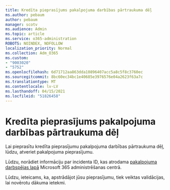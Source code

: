 ```yaml
---
title: Kredīta pieprasījums pakalpojuma darbības pārtraukuma dēļ
ms.author: pebaum
author: pebaum
manager: scotv
ms.audience: Admin
ms.topic: article
ms.service: o365-administration
ROBOTS: NOINDEX, NOFOLLOW
localization_priority: Normal
ms.collection: Adm_O365
ms.custom:
- "9003020"
- "5752"
ms.openlocfilehash: 6d71712aa863dda10896407acc5a8c5f8c3760ec
ms.sourcegitcommit: 8bc60ec34bc1e40685e3976576e04a2623f63a7c
ms.translationtype: MT
ms.contentlocale: lv-LV
ms.lasthandoff: 04/15/2021
ms.locfileid: "51826458"
---
```

# <a name="credit-request-due-to-a-service-outage"></a>Kredīta pieprasījums pakalpojuma darbības pārtraukuma dēļ

Lai pieprasītu kredīta pieprasījumu pakalpojuma darbības pārtraukuma dēļ, lūdzu, atveriet pakalpojuma pieprasījumu.

Lūdzu, norādiet informāciju par incidenta ID, kas atrodama [pakalpojuma darbspējas lapā](https://docs.microsoft.com/office365/enterprise/view-service-health) Microsoft 365 administrēšanas centrā.

Lūdzu, ieteicams, ka, apstrādājot jūsu pieprasījumu, tiek veiktas validācijas, lai novērotu dākuma ietekmi.
